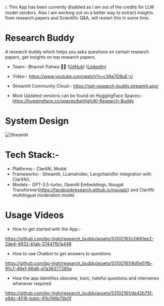 ℹ️: This App has been currently disabled as I am out of the credits for LLM model vendors. Also I am working out on a better way to extract insights from research papers and Scientific Q&A, will restart this in some time.
# Research Buddy
A research buddy which helps you asks questions on certain research papers, get insights on top research papers.

* Team:- Bhavish Pahwa :surfing_man: ([GitHub](https://github.com/bp-high)) ([LinkedIn](https://www.linkedin.com/in/bhavishpahwa/))

* Video:- https://www.youtube.com/watch?v=c3Ae7DBuE-U
  
* Streamlit Community Cloud:- https://gpt-research-buddy.streamlit.app/

* Most Updated versions can be found on HuggingFace Spaces:- https://huggingface.co/spaces/bpHigh/AI-Research-Buddy

# System Design
![Streamlit](https://github.com/bp-high/research_buddy/assets/53102161/2dd2e37b-4711-4dfd-bde2-e80360fe5513)


# Tech Stack:- 
  - Platforms:- ClarifAI, Modal 
  - Frameworks:-  Streamlit, LLamaIndex, Langchain(for integration with ClarifAI), 
  - Models:- GPT-3.5-turbo, OpenAI Embeddings, Nougat Transformer(https://facebookresearch.github.io/nougat/) and  ClarifAI multilingual moderation model

# Usage Videos

* How to get started with the App:-
  
https://github.com/bp-high/research_buddy/assets/53102161/c0661ee2-2de4-4932-b1ab-37447fb1a448

* How to use Chatbot to get answers to questions
  
https://github.com/bp-high/research_buddy/assets/53102161/8d5e51fb-91c7-46e1-86d6-d7a36377285a

* How the app identifies obscene, toxic, hateful questions and intervenes whenever required
  
https://github.com/bp-high/research_buddy/assets/53102161/da42b75f-e94c-4516-bddc-81b786b75b0f









